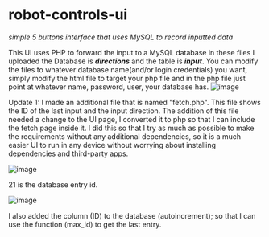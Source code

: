 # robot-controls-ui
*simple 5 buttons interface that uses MySQL to record inputted data*

This UI uses PHP to forward the input to a MySQL database
in these files I uploaded the Database is ***directions*** and
the table is ***input***.
You can modify the files to whatever database name(and/or login credentials) you want,
simply modify the html file to target your php file and in the php
file just point at whatever name, password, user, your database has.
![image](https://github.com/ik4ito/robot-controls-ui/assets/20155686/b2c98c60-9175-43fc-b20b-dc9404903bf7)

Update 1:
I made an additional file that is named "fetch.php". This file shows the ID of the last input
and the input direction. The addition of this file needed a change to the UI page, I converted it to
php so that I can include the fetch page inside it. I did this so that I try as much as possible
to make the requirements without any additional dependencies, so it is a much easier UI to run
in any device without worrying about installing dependencies and third-party apps.


![image](https://github.com/ik4ito/robot-controls-ui/assets/20155686/2db09131-5bae-4297-994c-1fc682dbf40d)

21 is the database entry id.


![image](https://github.com/ik4ito/robot-controls-ui/assets/20155686/574f68d9-4fd9-46d6-9ac0-b7b19488d542)


I also added the column (ID) to the database (autoincrement); so that I can use the function (max_id) to get the last entry.
